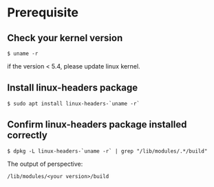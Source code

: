# Prerequisite

## Check your kernel version
```
$ uname -r
```
if the version < 5.4, please update  linux kernel.

## Install linux-headers package
```
$ sudo apt install linux-headers-`uname -r`
```

## Confirm linux-headers package installed correctly
```
$ dpkg -L linux-headers-`uname -r` | grep "/lib/modules/.*/build"
```

The output of perspective:
```
/lib/modules/<your version>/build
```
